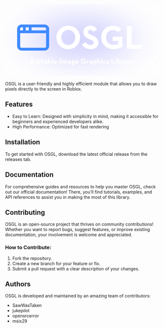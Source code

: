 <p align="center">
  <img src="./gh/logo.png" alt="OSGL logo" />
</p>

OSGL is a user-friendly and highly efficient module that allows you to draw pixels directly to the screen in Roblox.

## Features

- Easy to Learn: Designed with simplicity in mind, making it accessible for beginners and experienced developers alike.
- High Performance: Optimized for fast rendering

## Installation

To get started with OSGL, download the latest official release from the releases tab.

## Documentation

For comprehensive guides and resources to help you master OSGL, check out our official documentation!
There, you’ll find tutorials, examples, and API references to assist you in making the most of this library.

## Contributing

OSGL is an open-source project that thrives on community contributions! Whether you want to report bugs, suggest features, or improve existing documentation, your involvement is welcome and appreciated.

### How to Contribute:

1. Fork the repository.
2. Create a new branch for your feature or fix.
3. Submit a pull request with a clear description of your changes.

## Authors

OSGL is developed and maintained by an amazing team of contributors:

- SawWasTaken
- jukepilot
- opensrcerror
- msix29